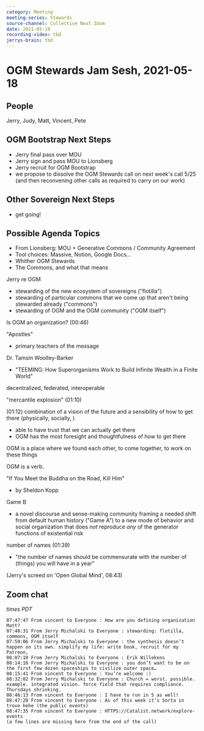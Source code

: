 ```yaml
---
category: Meeting
meeting-series: Stewards
source-channel: Collective Next Zoom
date: 2021-05-18
recording-video: tbd
jerrys-brain: tbd
---
```

# OGM Stewards Jam Sesh, 2021-05-18

## People

Jerry, Judy, Matt, Vincent, Pete

## OGM Bootstrap Next Steps

- Jerry final pass over MOU
- Jerry sign and pass MOU to Lionsberg
- Jerry recruit for OGM Bootstrap
- we propose to dissolve the OGM Stewards call on next week's call 5/25 (and then reconvening other calls as required to carry on our work)

## Other Sovereign Next Steps

- get going!

## Possible Agenda Topics

- From Lionsberg: MOU + Generative Commons / Community Agreement
- Tool choices: Massive, Notion, Google Docs...
- Whither OGM Stewards
- The Commons, and what that means

Jerry re OGM
- stewarding of the new ecosystem of sovereigns ("flotilla")
- stewarding of particular commons that we come up that aren't being stewarded already ("commons")
- stewarding of OGM and the OGM community ("OGM itself")

Is OGM an organization? (00:46)

"Apostles"
- primary teachers of the message

Dr. Tamsin Woolley-Barker
- "TEEMING: How Superorganisms Work to Build Infinite Wealth in a Finite World"

decentralized, federated, interoperable

"mercantile explosion" (01:10)

(01:12) combination of a vision of the future and a sensibility of how to get there (physically, socially, )
- able to have trust that we can actually get there
- OGM has the most foresight and thoughtfulness of how to get there

OGM is a place where we found each other, to come together, to work on these things

OGM is a verb.

"If You Meet the Buddha on the Road, Kill Him"
- by Sheldon Kopp

Game B
- a novel discourse and sense-making community framing a needed shift from default human history ("Game A") to a new mode of behavior and social organization that does _not_ reproduce _any_ of the generator functions of existential risk

number of names (01:39)
- "the number of names should be commensurate with the number of (things) you will have in a year"

(Jerry's screed on 'Open Global Mind', 08:43)

## Zoom chat

_times PDT_

```
07:47:47 From vincent to Everyone : How are you defining organization Matt?
07:48:31 From Jerry Michalski to Everyone : stewarding: flotilla, commons, OGM itself
07:59:06 From Jerry Michalski to Everyone : the synthesis doesn’t happen on its own. simplify my life: write book, recruit for my Patreon,
08:07:10 From Jerry Michalski to Everyone : Erik Willekens
08:14:16 From Jerry Michalski to Everyone : you don’t want to be on the first few dozen spaceships to civilize outer space…
08:15:41 From vincent to Everyone : You’re welcome :)
08:32:02 From Jerry Michalski to Everyone : Church = worst. possible. example. integrated vision. force field that requires compliance. Thursdays shrinking.
08:46:13 From vincent to Everyone : I have to run in 5 as well!
08:47:20 From vincent to Everyone : As of this week it’s Sorta in trove hehe (the public events)
08:47:35 From vincent to Everyone : HTTPS://Catalist.network/explore-events
(a few lines are missing here from the end of the call)
```
